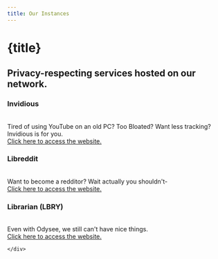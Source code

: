 ```yaml
---
title: Our Instances
---
```

# {title}
## Privacy-respecting services hosted on our network.

<div class="centreofattention">
    
</div>
<div class="card">
    <div id="inv">
        <h3 class="instances"> Invidious </h3>
        <br>
        Tired of using YouTube on an old PC? Too Bloated? Want less tracking? Invidious is for you.
        <br>
        <a href="https://invidious.mutahar.rocks">Click here to access the website.</a>
        <br>
    </div>
    <div id="libr">
        <h3 class="instances"> Libreddit </h3>
        <br>
        Want to become a redditor? Wait actually you shouldn't- 
        <br>
        <a href="https://libreddit.mutahar.rocks">Click here to access the website.</a>
        <br>
    </div>
    <div id="lbry">
        <h3 class="instances"> Librarian (LBRY)</h3>
        <br>
        Even with Odysee, we still can't have nice things.
        <br>
        <a href="https://lbry.mutahar.rocks">Click here to access the website.</a>
        <br>
        
    </div>
</div>
<script lang="ts">
    import "../assets/global.css"
</script>
